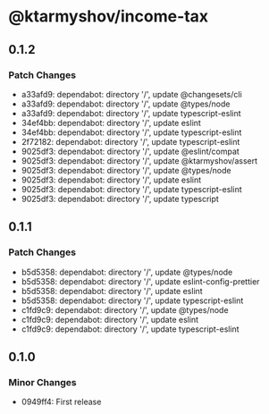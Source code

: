 # @ktarmyshov/income-tax

## 0.1.2

### Patch Changes

- a33afd9: dependabot: directory '/', update @changesets/cli
- a33afd9: dependabot: directory '/', update @types/node
- a33afd9: dependabot: directory '/', update typescript-eslint
- 34ef4bb: dependabot: directory '/', update eslint
- 34ef4bb: dependabot: directory '/', update typescript-eslint
- 2f72182: dependabot: directory '/', update typescript-eslint
- 9025df3: dependabot: directory '/', update @eslint/compat
- 9025df3: dependabot: directory '/', update @ktarmyshov/assert
- 9025df3: dependabot: directory '/', update @types/node
- 9025df3: dependabot: directory '/', update eslint
- 9025df3: dependabot: directory '/', update typescript-eslint
- 9025df3: dependabot: directory '/', update typescript

## 0.1.1

### Patch Changes

- b5d5358: dependabot: directory '/', update @types/node
- b5d5358: dependabot: directory '/', update eslint-config-prettier
- b5d5358: dependabot: directory '/', update eslint
- b5d5358: dependabot: directory '/', update typescript-eslint
- c1fd9c9: dependabot: directory '/', update @types/node
- c1fd9c9: dependabot: directory '/', update eslint
- c1fd9c9: dependabot: directory '/', update typescript-eslint

## 0.1.0

### Minor Changes

- 0949ff4: First release
